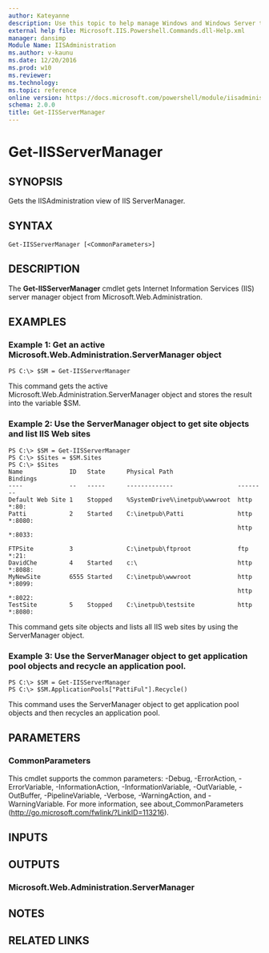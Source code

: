 ```yaml
---
author: Kateyanne
description: Use this topic to help manage Windows and Windows Server technologies with Windows PowerShell.
external help file: Microsoft.IIS.Powershell.Commands.dll-Help.xml
manager: dansimp
Module Name: IISAdministration
ms.author: v-kaunu
ms.date: 12/20/2016
ms.prod: w10
ms.reviewer: 
ms.technology: 
ms.topic: reference
online version: https://docs.microsoft.com/powershell/module/iisadministration/get-iisservermanager?view=windowsserver2022-ps&wt.mc_id=ps-gethelp
schema: 2.0.0
title: Get-IISServerManager
---
```


# Get-IISServerManager

## SYNOPSIS
Gets the IISAdministration view of IIS ServerManager.

## SYNTAX

```
Get-IISServerManager [<CommonParameters>]
```

## DESCRIPTION
The **Get-IISServerManager** cmdlet gets Internet Information Services (IIS) server manager object from Microsoft.Web.Administration.

## EXAMPLES

### Example 1: Get an active Microsoft.Web.Administration.ServerManager object
```
PS C:\> $SM = Get-IISServerManager
```

This command gets the active Microsoft.Web.Administration.ServerManager object and stores the result into the variable $SM.

### Example 2: Use the ServerManager object to get site objects and list IIS Web sites
```
PS C:\> $SM = Get-IISServerManager
PS C:\> $Sites = $SM.Sites
PS C:\> $Sites
Name             ID   State      Physical Path                  Bindings
----             --   -----      -------------                  --------
Default Web Site 1    Stopped    %SystemDrive%\inetpub\wwwroot  http *:80: 
Patti            2    Started    C:\inetpub\Patti               http *:8080: 
                                                                http *:8033: 

FTPSite          3               C:\inetpub\ftproot             ftp *:21: 
DavidChe         4    Started    c:\                            http *:8088: 
MyNewSite        6555 Started    C:\inetpub\wwwroot             http *:8099: 
                                                                http *:8022: 
TestSite         5    Stopped    C:\inetpub\testsite            http *:8080:
```

This command gets site objects and lists all IIS web sites by using the ServerManager object.

### Example 3: Use the ServerManager object to get application pool objects and recycle an application pool.
```
PS C:\> $SM = Get-IISServerManager
PS C:\> $SM.ApplicationPools["PattiFul"].Recycle()
```

This command uses the ServerManager object to get application pool objects and then recycles an application pool.

## PARAMETERS

### CommonParameters
This cmdlet supports the common parameters: -Debug, -ErrorAction, -ErrorVariable, -InformationAction, -InformationVariable, -OutVariable, -OutBuffer, -PipelineVariable, -Verbose, -WarningAction, and -WarningVariable. For more information, see about_CommonParameters (http://go.microsoft.com/fwlink/?LinkID=113216).

## INPUTS

## OUTPUTS

### Microsoft.Web.Administration.ServerManager

## NOTES

## RELATED LINKS

